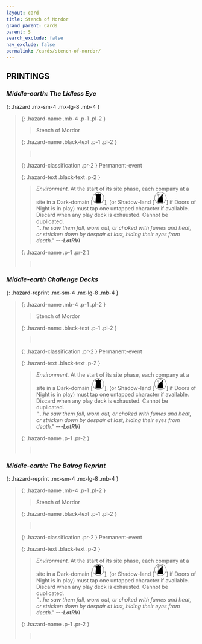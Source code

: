 ```yaml
---
layout: card
title: Stench of Mordor
grand_parent: Cards
parent: S
search_exclude: false
nav_exclude: false
permalink: /cards/stench-of-mordor/
---
```


## PRINTINGS


### _Middle-earth: The Lidless Eye_

{: .hazard .mx-sm-4 .mx-lg-8 .mb-4 }
> {: .hazard-name .mb-4 .p-1 .pl-2 }
> > <div class="hazard-mp"></div>
> > <div class="card-name">Stench of Mordor</div>
>
> {: .hazard-name .black-text .p-1 .pl-2 }
> > &nbsp;
>
> {: .hazard-classification .pr-2 }
> Permanent-event
>
> {: .hazard-text .black-text .p-2 }
> > _Environment._ At the start of its site phase, each company at a site in a Dark-domain \[![](/assets/images/dark-domain.svg)], (or Shadow-land \[![](/assets/images/shadow-land.svg)] if Doors of Night is in play) must tap one untapped character if available. Discard when any play deck is exhausted. Cannot be duplicated. <br>_“...he saw them fall, worn out, or choked with fumes and heat, or stricken down by despair at last, hiding their eyes from death."_ ***---&#65279;LotRVI*** 
>
> {: .hazard-name .p-1 .pr-2 }
> > <div class="card-shield"></div>
> > <div class="card-corruption">&nbsp;</div>

### _Middle-earth Challenge Decks_

{: .hazard-reprint .mx-sm-4 .mx-lg-8 .mb-4 }
> {: .hazard-name .mb-4 .p-1 .pl-2 }
> > <div class="hazard-mp"></div>
> > <div class="card-name">Stench of Mordor</div>
>
> {: .hazard-name .black-text .p-1 .pl-2 }
> > &nbsp;
>
> {: .hazard-classification .pr-2 }
> Permanent-event
>
> {: .hazard-text .black-text .p-2 }
> > _Environment._ At the start of its site phase, each company at a site in a Dark-domain \[![](/assets/images/dark-domain.svg)], (or Shadow-land \[![](/assets/images/shadow-land.svg)] if Doors of Night is in play) must tap one untapped character if available. Discard when any play deck is exhausted. Cannot be duplicated. <br>_“...he saw them fall, worn out, or choked with fumes and heat, or stricken down by despair at last, hiding their eyes from death."_ ***---&#65279;LotRVI*** 
>
> {: .hazard-name .p-1 .pr-2 }
> > <div class="card-shield"></div>
> > <div class="card-corruption-white">&nbsp;</div>

### _Middle-earth: The Balrog Reprint_

{: .hazard-reprint .mx-sm-4 .mx-lg-8 .mb-4 }
> {: .hazard-name .mb-4 .p-1 .pl-2 }
> > <div class="hazard-mp"></div>
> > <div class="card-name">Stench of Mordor</div>
>
> {: .hazard-name .black-text .p-1 .pl-2 }
> > &nbsp;
>
> {: .hazard-classification .pr-2 }
> Permanent-event
>
> {: .hazard-text .black-text .p-2 }
> > _Environment._ At the start of its site phase, each company at a site in a Dark-domain \[![](/assets/images/dark-domain.svg)], (or Shadow-land \[![](/assets/images/shadow-land.svg)] if Doors of Night is in play) must tap one untapped character if available. Discard when any play deck is exhausted. Cannot be duplicated. <br>_“...he saw them fall, worn out, or choked with fumes and heat, or stricken down by despair at last, hiding their eyes from death."_ ***---&#65279;LotRVI*** 
>
> {: .hazard-name .p-1 .pr-2 }
> > <div class="card-shield"></div>
> > <div class="card-corruption-white">&nbsp;</div>
